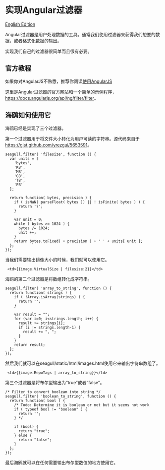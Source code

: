 
# 实现Angular过滤器

[English Edition](2014-10-29-implement-angular-filter.md)

Angular过滤器是用户处理数据的工具。通常我们使用过滤器来获得我们想要的数据，或者格式化数据的输出。

实现我们自己的过滤器很简单而且很有必要。

## 官方教程

如果你对AngularJS不熟悉，推荐你阅读[使用AngularJS](2014-10-25-use-angular-zh.md)

这里是Angular过滤器的官方网站和一个简单的示例程序，<https://docs.angularjs.org/api/ng/filter/filter>。

## 海鸥如何使用它

海鸥已经是实现了三个过滤器。

第一个过滤器用于将文件大小转化为用户可读的字符串。源代码来自于<https://gist.github.com/yrezgui/5653591>。

```
seagull.filter( 'filesize', function () {
  var units = [
    'bytes',
    'KB',
    'MB',
    'GB',
    'TB',
    'PB'
  ];

  return function( bytes, precision ) {
    if ( isNaN( parseFloat( bytes )) || ! isFinite( bytes ) ) {
      return '?';
    }

    var unit = 0;
    while ( bytes >= 1024 ) {
      bytes /= 1024;
      unit ++;
    }
    return bytes.toFixed( + precision ) + ' ' + units[ unit ];
  };
});
```

当我们需要输出镜像大小的时候，我们就可以使用它。

```
 <td>{{image.VirtualSize | filesize:2}}</td>
```

海鸥的第二个过滤器是将数组转化成字符串。

```
seagull.filter( 'array_to_string', function () {
  return function( strings ) {
    if ( !Array.isArray(strings) ) {
      return '';
    }

    var result = "";
    for (var i=0; i<strings.length; i++) {
      result += strings[i];
      if (i != strings.length-1) {
        result += ", ";
      }
    }
    return result;
  };
});
```

然后我们就可以在seagull/static/html/images.html使用它来输出字符串数组了。

```
 <td>{{image.RepoTags | array_to_string}}</td>
```

第三个过滤器是将布尔型输出为“true”或者“false”。

```
/* Filter to convert boolean into string */
seagull.filter( 'boolean_to_string', function () {
  return function( bool ) {
    /* Todo: Determine it is boolean or not but it seems not work
    if ( typeof bool != "boolean" ) {
      return '';
    } */

    if (bool) {
      return "true";
    } else {
      return "false";
    }
  };
});
```

最后海鸥就可以在任何需要输出布尔型数值的地方使用它。
